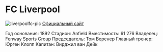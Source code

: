 # FC Liverpool
![liverpoolfc-pic](https://www.liverpoolfc.com/liverpoolfc_crest.png)
[Официальный сайт](https://www.liverpoolfc.com)

Год основания: 1892
Стадион: Anfield
Вместимость:  61 276
Владелец: Fenway Sports Group
Председатель: Том Веренер
Главный тренер: Юрген Клопп
Капитан: Вирджил ван Дейк